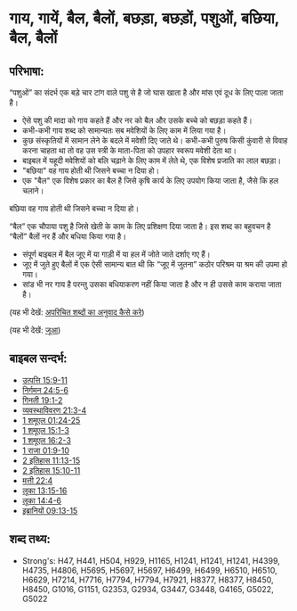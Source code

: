 # गाय, गायें, बैल, बैलों, बछड़ा, बछड़ों, पशुओं, बछिया, बैल, बैलों #

## परिभाषा: ##

“पशुओं” का संदर्भ एक बड़े चार टांग वाले पशु से है जो घास खाता है और मांस एवं दूध के लिए पाला जाता है।

* ऐसे पशु की मादा को गाय कहते हैं और नर को बैल और उसके बच्चे को बछड़ा कहते हैं।
* कभी-कभी गाय शब्द को सामान्यतः सब मवेशियों के लिए काम में लिया गया है।
* कुछ संस्कृतियों में सामान लेने के बदले में मवेशी दिए जाते थे। कभी-कभी पुरुष किसी कुंवारी से विवाह करना चाहता था तो वह उस स्त्री के माता-पिता को उपहार स्वरूप मवेशी देता था।
* बाइबल में यहूदी मवेशियों को बलि चढ़ाने के लिए काम में लेते थे, एक विशेष प्रजाति का लाल बछड़ा।
* "बछिया" वह गाय होती थी जिसने बच्चा न दिया हो।
* एक "बैल" एक विशेष प्रकार का बैल है जिसे कृषि कार्य के लिए उपयोग किया जाता है, जैसे कि हल चलाने।

बछिया वह गाय होती थी जिसने बच्चा न दिया हो।

“बैल” एक चौपाया पशु है जिसे खेती के काम के लिए प्रशिक्षण दिया जाता है। इस शब्द का बहुवचन है “बैलों” बैलों नर हैं और बधिया किया गया है।

* संपूर्ण बाइबल में बैल जूए में या गाड़ी में या हल में जोते जाते दर्शाए गए हैं।
* जूए में जुते हुए बैलों में एक ऐसी सामान्य बात थी कि “जूए में जुतना” कठोर परिश्रम या श्रम की उपमा हो गया।
* सांड भी नर गाय है परन्तु उसका बधियाकरण नहीं किया जाता है और न ही उससे काम कराया जाता है।

(यह भी देखें: [अपरिचित शब्दों का अनुवाद कैसे करे](rc://hi/ta/man/translate/translate-unknown))

(यह भी देखें: [जूआ](../other/yoke.md))

## बाइबल सन्दर्भ: ##

* [उत्पत्ति 15:9-11](rc://hi/tn/help/gen/15/09)
* [निर्गमन 24:5-6](rc://hi/tn/help/exo/24/05)
* [गिनती 19:1-2](rc://hi/tn/help/num/19/01)
* [व्यवस्थाविवरण 21:3-4](rc://hi/tn/help/deu/21/03)
* [1 शमूएल 01:24-25](rc://hi/tn/help/1sa/01/24)
* [1 शमूएल 15:1-3](rc://hi/tn/help/1sa/15/01)
* [1 शमूएल 16:2-3](rc://hi/tn/help/1sa/16/02)
* [1 राजा 01:9-10](rc://hi/tn/help/1ki/01/09)
* [2 इतिहास 11:13-15](rc://hi/tn/help/2ch/11/13)
* [2 इतिहास 15:10-11](rc://hi/tn/help/2ch/15/10)
* [मत्ती 22:4](rc://hi/tn/help/mat/22/04)
* [लूका 13:15-16](rc://hi/tn/help/luk/13/15)
* [लूका 14:4-6](rc://hi/tn/help/luk/14/04)
* [इब्रानियों 09:13-15](rc://hi/tn/help/heb/09/13)

## शब्द तथ्य: ##

* Strong's: H47, H441, H504, H929, H1165, H1241, H1241, H1241, H4399, H4735, H4806, H5695, H5697, H5697, H6499, H6499, H6510, H6510, H6629, H7214, H7716, H7794, H7794, H7921, H8377, H8377, H8450, H8450, G1016, G1151, G2353, G2934, G3447, G3448, G4165, G5022, G5022
